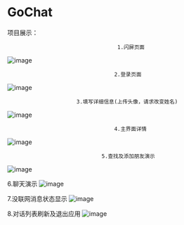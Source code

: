 # GoChat
项目展示：

                                       1.闪屏页面
                                           
![image](https://raw.githubusercontent.com/ChinaTalent/GoChat/master/image_running/1_闪屏页面.gif)

                                      2.登录页面
![image](https://raw.githubusercontent.com/ChinaTalent/GoChat/master/image_running/2_登录页面.gif)

                          3.填写详细信息(上传头像，请求改变姓名)
![image](https://raw.githubusercontent.com/ChinaTalent/GoChat/master/image_running/3_填充信息页面.gif)

                                      4.主界面详情
![image](https://raw.githubusercontent.com/ChinaTalent/GoChat/master/image_running/4_主界面.gif)

                                  5.查找及添加朋友演示
![image](https://raw.githubusercontent.com/ChinaTalent/GoChat/master/image_running/5_查找及添加朋友.gif)

6.聊天演示
![image](https://raw.githubusercontent.com/ChinaTalent/GoChat/master/image_running/6_聊天.gif)

7.没联网消息状态显示
![image](https://raw.githubusercontent.com/ChinaTalent/GoChat/master/image_running/7_没联网消息状态显示.gif)

8.对话列表刷新及退出应用
![image](https://raw.githubusercontent.com/ChinaTalent/GoChat/master/image_running/8_列表刷新及退出应用.gif)
